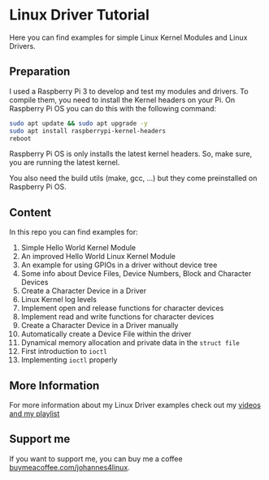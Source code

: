 # Linux Driver Tutorial

Here you can find examples for simple Linux Kernel Modules and Linux Drivers.

## Preparation

I used a Raspberry Pi 3 to develop and test my modules and drivers. To compile them, you need to install the Kernel headers on your Pi. On Raspberry Pi OS you can do this with the following command:

```bash
sudo apt update && sudo apt upgrade -y
sudo apt install raspberrypi-kernel-headers
reboot
```
Raspberry Pi OS is only installs the latest kernel headers. So, make sure, you are running the latest kernel.

You also need the build utils (make, gcc, ...) but they come preinstalled on Raspberry Pi OS.

## Content

In this repo you can find examples for:
1. Simple Hello World Kernel Module
2. An improved Hello World Linux Kernel Module
3. An example for using GPIOs in a driver without device tree
4. Some info about Device Files, Device Numbers, Block and Character Devices
5. Create a Character Device in a Driver
6. Linux Kernel log levels
7. Implement open and release functions for character devices
8. Implement read and write functions for character devices
9. Create a Character Device in a Driver manually
10. Automatically create a Device File within the driver
11. Dynamical memory allocation and private data in the `struct file`
12. First introduction to `ioctl`
13. Implementing `ioctl` properly

## More Information

For more information about my Linux Driver examples check out my [videos and my playlist](https://www.youtube.com/watch?v=x1Y203vH-Dc&list=PLCGpd0Do5-I3b5TtyqeF1UdyD4C-S-dMa)

## Support me

If you want to support me, you can buy me a coffee [buymeacoffee.com/johannes4linux](https://www.buymeacoffee.com/johannes4linux).

